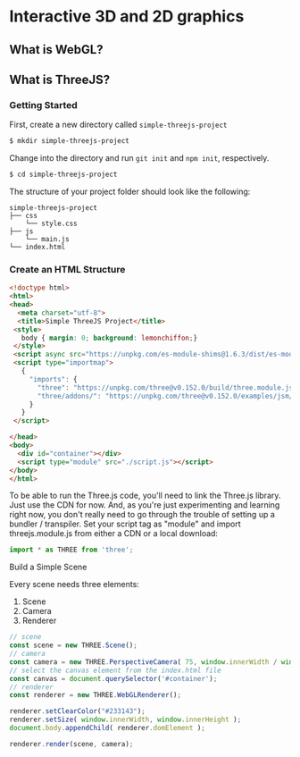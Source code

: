 # Interactive 3D and 2D graphics

## What is WebGL?



## What is ThreeJS?


### Getting Started
First, create a new directory called `simple-threejs-project`
```bash
$ mkdir simple-threejs-project
```

Change into the directory and run `git init` and `npm init`, respectively.
```bash
$ cd simple-threejs-project
```
The structure of your project folder should look like the following:
```
simple-threejs-project
├── css
    └── style.css
├── js
    └── main.js
└── index.html
```
### Create an HTML Structure


```html
<!doctype html>
<html>
<head>
  <meta charset="utf-8">
  <title>Simple ThreeJS Project</title>
 <style>
   body { margin: 0; background: lemonchiffon;}
 </style>
 <script async src="https://unpkg.com/es-module-shims@1.6.3/dist/es-module-shims.js"></script>
 <script type="importmap">
   {
     "imports": {
       "three": "https://unpkg.com/three@v0.152.0/build/three.module.js",
       "three/addons/": "https://unpkg.com/three@v0.152.0/examples/jsm/"
     }
   }
 </script>

</head>
<body>
  <div id="container"></div>
  <script type="module" src="./script.js"></script>
</body>
</html>
```

To be able to run the Three.js code, you'll need to link the Three.js library. Just use the CDN for now. And, as you're just experimenting and learning right now, you don't really need to go through the trouble of setting up a bundler / transpiler. Set your script tag as "module" and import threejs.module.js from either a CDN or a local download:

```js
import * as THREE from 'three';
```

Build a Simple Scene

Every scene needs three elements:
1. Scene
2. Camera
3. Renderer

```js
// scene
const scene = new THREE.Scene();
// camera
const camera = new THREE.PerspectiveCamera( 75, window.innerWidth / window.innerHeight, 0.1, 1000 );
// select the canvas element from the index.html file
const canvas = document.querySelector('#container');
// renderer
const renderer = new THREE.WebGLRenderer();

renderer.setClearColor("#233143");
renderer.setSize( window.innerWidth, window.innerHeight );
document.body.appendChild( renderer.domElement );

renderer.render(scene, camera);
```
